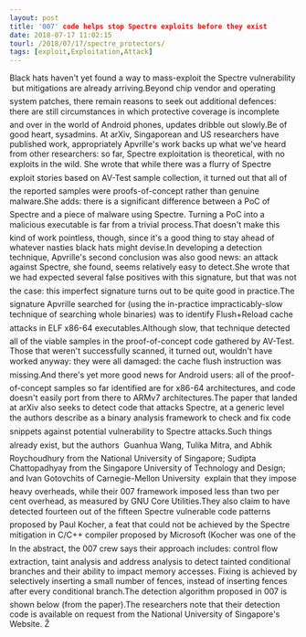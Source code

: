 ```yaml
---
layout: post
title: '007' code helps stop Spectre exploits before they exist
date: 2018-07-17 11:02:15
tourl: /2018/07/17/spectre_protectors/
tags: [exploit,Exploitation,Attack]
---
```

Black hats haven't yet found a way to mass-exploit the Spectre vulnerability  but mitigations are already arriving.Beyond chip vendor and operating system patches, there remain reasons to seek out additional defences: there are still circumstances in which protective coverage is incomplete  and over in the world of Android phones, updates dribble out slowly.Be of good heart, sysadmins. At arXiv, Singaporean and US researchers have published work, appropriately Apvrille's work backs up what we've heard from other researchers: so far, Spectre exploitation is theoretical, with no exploits in the wild. She wrote that while there was a flurry of Spectre exploit stories based on AV-Test sample collection, it turned out that all of the reported samples were proofs-of-concept rather than genuine malware.She adds: there is a significant difference between a PoC of Spectre and a piece of malware using Spectre. Turning a PoC into a malicious executable is far from a trivial process.That doesn't make this kind of work pointless, though, since it's a good thing to stay ahead of whatever nasties black hats might devise.In developing a detection technique, Apvrille's second conclusion was also good news: an attack against Spectre, she found, seems relatively easy to detect.She wrote that we had expected several false positives with this signature, but that was not the case: this imperfect signature turns out to be quite good in practice.The signature Apvrille searched for (using the in-practice impracticably-slow technique of searching whole binaries) was to identify Flush+Reload cache attacks in ELF x86-64 executables.Although slow, that technique detected all of the viable samples in the proof-of-concept code gathered by AV-Test. Those that weren't successfully scanned, it turned out, wouldn't have worked anyway: they were all damaged: the cache flush instruction was missing.And there's yet more good news for Android users: all of the proof-of-concept samples so far identified are for x86-64 architectures, and code doesn't easily port from there to ARMv7 architectures.The paper that landed at arXiv also seeks to detect code that attacks Spectre, at a generic level the authors describe as a binary analysis framework to check and fix code snippets against potential vulnerability to Spectre attacks.Such things already exist, but the authors  Guanhua Wang, Tulika Mitra, and Abhik Roychoudhury from the National University of Singapore; Sudipta Chattopadhyay from the Singapore University of Technology and Design; and Ivan Gotovchits of Carnegie-Mellon University  explain that they impose heavy overheads, while their 007 framework imposed less than two per cent overhead, as measured by GNU Core Utilities.They also claim to have detected fourteen out of the fifteen Spectre vulnerable code patterns proposed by Paul Kocher, a feat that could not be achieved by the Spectre mitigation in C/C++ compiler proposed by Microsoft (Kocher was one of the In the abstract, the 007 crew says their approach includes: control flow extraction, taint analysis and address analysis to detect tainted conditional branches and their ability to impact memory accesses. Fixing is achieved by selectively inserting a small number of fences, instead of inserting fences after every conditional branch.The detection algorithm proposed in 007 is shown below (from the paper).The researchers note that their detection code is available on request from the National University of Singapore's Website. Ž